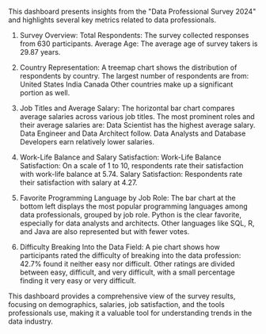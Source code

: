 
This dashboard presents insights from the "Data Professional Survey 2024" and highlights several key metrics related to data professionals. 

1. Survey Overview:
Total Respondents: The survey collected responses from 630 participants.
Average Age: The average age of survey takers is 29.87 years.

2. Country Representation:
A treemap chart shows the distribution of respondents by country. The largest number of respondents are from:
United States
India
Canada
Other countries make up a significant portion as well.

3. Job Titles and Average Salary:
The horizontal bar chart compares average salaries across various job titles. The most prominent roles and their average salaries are:
Data Scientist has the highest average salary.
Data Engineer and Data Architect follow.
Data Analysts and Database Developers earn relatively lower salaries.

4. Work-Life Balance and Salary Satisfaction:
Work-Life Balance Satisfaction: On a scale of 1 to 10, respondents rate their satisfaction with work-life balance at 5.74.
Salary Satisfaction: Respondents rate their satisfaction with salary at 4.27.

5. Favorite Programming Language by Job Role:
The bar chart at the bottom left displays the most popular programming languages among data professionals, grouped by job role.
Python is the clear favorite, especially for data analysts and architects.
Other languages like SQL, R, and Java are also represented but with fewer votes.

6. Difficulty Breaking Into the Data Field:
A pie chart shows how participants rated the difficulty of breaking into the data profession:
42.7% found it neither easy nor difficult.
Other ratings are divided between easy, difficult, and very difficult, with a small percentage finding it very easy or very difficult.

This dashboard provides a comprehensive view of the survey results, focusing on demographics, salaries, job satisfaction, and the tools professionals use, making it a valuable tool for understanding trends in the data industry.
